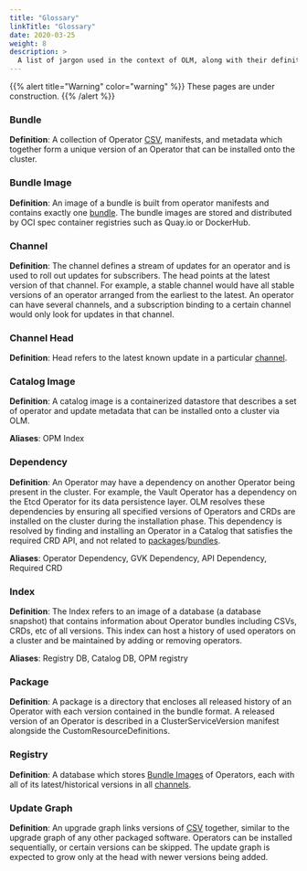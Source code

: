 ```yaml
---
title: "Glossary"
linkTitle: "Glossary"
date: 2020-03-25
weight: 8
description: >
  A list of jargon used in the context of OLM, along with their definitions.
---
```


{{% alert title="Warning" color="warning" %}}
These pages are under construction. 
{{% /alert %}}


### Bundle

**Definition**: A collection of Operator [CSV](/docs/concepts/crds/clusterserviceversion), manifests, and metadata which together form a unique version of an Operator that can be installed onto the cluster. 

### Bundle Image

**Definition**: An image of a bundle is built from operator manifests and contains exactly one [bundle](#Bundle). The bundle images are stored and distributed by OCI spec container registries such as Quay.io or DockerHub.

### Channel

**Definition**: The channel defines a stream of updates for an operator and is used to roll out updates for subscribers. The head points at the latest version of that channel. For example, a stable channel would have all stable versions of an operator arranged from the earliest to the latest. An operator can have several channels, and a subscription binding to a certain channel would only look for updates in that channel.

### Channel Head

**Definition**: Head refers to the latest known update in a particular [channel](#Channel).

### Catalog Image

**Definition**: A catalog image is a containerized datastore that describes a set of operator and update metadata that can be installed onto a cluster via OLM.

**Aliases**: OPM Index

### Dependency

**Definition**: An Operator may have a dependency on another Operator being present in the cluster. For example, the Vault Operator has a dependency on the Etcd Operator for its data persistence layer. OLM resolves these dependencies by ensuring all specified versions of Operators and CRDs are installed on the cluster during the installation phase. This dependency is resolved by finding and installing an Operator in a Catalog that satisfies the required CRD API, and not related to [packages](#package)/[bundles](#bundle).

**Aliases**: Operator Dependency, GVK Dependency, API Dependency, Required CRD

### Index

**Definition**: The Index refers to an image of a database (a database snapshot) that contains information about Operator bundles including CSVs, CRDs, etc of all versions. This index can host a history of used operators on a cluster and be maintained by adding or removing operators.

**Aliases**: Registry DB, Catalog DB, OPM registry

### Package

**Definition**: A package is a directory that encloses all released history of an Operator with each version contained
 in the bundle format. A released version of an Operator is described in a ClusterServiceVersion manifest alongside the CustomResourceDefinitions.

### Registry

**Definition**: A database which stores [Bundle Images](#Bundle-Image) of Operators, each with all of its latest/historical versions in all [channels](#Channel).

### Update Graph

**Definition**: An upgrade graph links versions of [CSV](/docs/concepts/crds/clusterserviceversion) together, similar to the upgrade graph of any other packaged software. Operators can be installed sequentially, or certain versions can be skipped. The update graph is expected to grow only at the head with newer versions being added.

